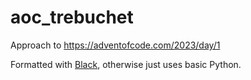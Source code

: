 # aoc_trebuchet
Approach to https://adventofcode.com/2023/day/1

Formatted with [Black](https://black.readthedocs.io/en/stable/index.html), otherwise just uses basic Python.
